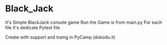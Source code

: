 # Black_Jack
It's Simple BlackJack console game
Run the Game is from main.py
For each file it's dedicate Pytest file

Create with support and traing in PyCamp (dokodu.it)

